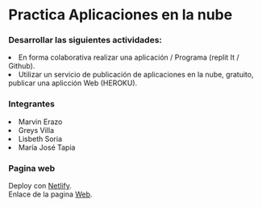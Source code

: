 # Practica Aplicaciones en la nube
### Desarrollar las siguientes actividades:
<li>En forma colaborativa realizar una aplicación / Programa (replit It / Github).</li>
<li>Utilizar un servicio de publicación de aplicaciones en la nube, gratuito, publicar una aplicción Web (HEROKU).</li>
 
### Integrantes
<li>Marvin Erazo</li>
<li>Greys Villa</li>
<li>Lisbeth Soria </li>
<li>María José Tapia</li>

### Pagina web
Deploy con [Netlify](https://app.netlify.com/teams/marvin-erazo/overview). <br>
Enlace de la pagina [Web](https://practica-compu.netlify.app/).
